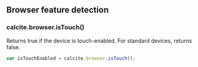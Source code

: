 ## Browser feature detection

### calcite.browser.isTouch()

Returns true if the device is touch-enabled. For standard devices, returns false.

```js
var isTouchEnabled = calcite.browser.isTouch();
```